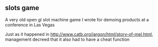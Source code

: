 ## slots game

A very old open gl slot machine game I wrote for demoing products at a conference in Las Vegas

Just as it happened in http://www.catb.org/jargon/html/story-of-mel.html, management decreed that it also
had to have a cheat function